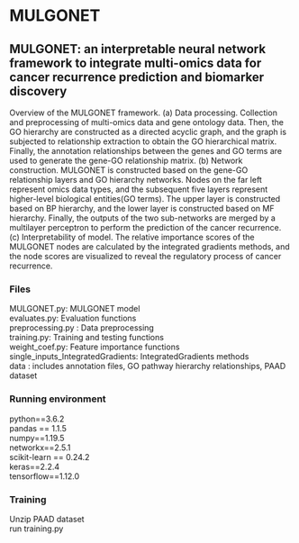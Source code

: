 # MULGONET


## MULGONET: an interpretable neural network framework to integrate multi-omics data for cancer recurrence prediction and biomarker discovery




Overview of the MULGONET framework. (a) Data processing. Collection and preprocessing of multi-omics data and gene ontology data. Then, the GO hierarchy are constructed as a directed acyclic graph, and the graph is subjected to relationship extraction to obtain the GO hierarchical matrix. Finally, the annotation relationships between the genes and GO terms are used to generate the gene-GO relationship matrix. (b) Network construction. MULGONET is constructed based on the gene-GO relationship layers and GO hierarchy networks. Nodes on the far left represent omics data types, and the subsequent five layers represent higher-level biological entities(GO terms). The upper layer is constructed based on BP hierarchy, and the lower layer is constructed based on MF hierarchy. Finally, the outputs of the two sub-networks are merged by a multilayer perceptron to perform the prediction of the cancer recurrence. (c) Interpretability of model. The relative importance scores of the MULGONET nodes are calculated by the integrated gradients methods, and the node scores are visualized to reveal the regulatory process of cancer recurrence.


### Files
MULGONET.py: MULGONET model <br>
evaluates.py: Evaluation functions  <br>
preprocessing.py : Data preprocessing  <br>
training.py: Training and testing functions  <br>
weight_coef.py: Feature importance functions  <br>
single_inputs_IntegratedGradients:  IntegratedGradients methods <br>
data : includes annotation files, GO pathway hierarchy relationships, PAAD dataset <br>

### Running environment
python==3.6.2  
pandas == 1.1.5  
numpy==1.19.5  
networkx==2.5.1  
scikit-learn == 0.24.2  
keras==2.2.4  
tensorflow==1.12.0  

### Training

Unzip PAAD dataset <br>
run training.py





